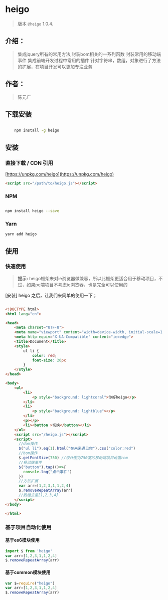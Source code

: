 # heigo 
> 版本 `@heigo` 1.0.4.

## 介绍：
> 集成jquery所有的常用方法,封装bom相关的一系列函数
> 封装常用的移动端事件
> 集成前端开发过程中常用的插件
> 针对字符串，数组，对象进行了方法的扩展，在项目开发可以更加专注业务

## 作者：

>陈元广


## 下载安装

```bash

    npm install -g heigo

```

## 安装

### 直接下载 / CDN 引用

[https://unpkg.com/heigo](https://unpkg.com/heigo)


``` html
<script src="/path/to/heigo.js"></script>
```

### NPM

``` bash

npm install heigo --save

```

### Yarn

``` bash
yarn add heigo
```



## 使用

### 快速使用

> **提示:** heigo框架未对ie浏览器做兼容，所以此框架更适合用于移动项目，不过，如果pc端项目不考虑ie浏览器，也是完全可以使用的

[安装] heigo 之后，让我们来简单的使用一下；

``` html

<!DOCTYPE html>
<html lang="en">

<head>
    <meta charset="UTF-8">
    <meta name="viewport" content="width=device-width, initial-scale=1.0">
    <meta http-equiv="X-UA-Compatible" content="ie=edge">
    <title>Document</title>
    <style>
        ul li {
            color: red;
            font-size: 20px
        }
    </style>
</head>

<body>
    <ul>
        <li>
            <p style="background: lightcoral">你好heigo</p>
        </li>
        <li>
            <p style="background: lightblue"></p>
        </li>
        <p></p>
        <li><button >切换</button></li>
    </ul>
    <script src="/heigo.js"></script>
    <script>
      //dom操作
      $("ul li").eq(1).html("在未来遇见你").css("color:red")
      //bom操作
      $.getFontSize(750) //设计图为750宽的移动端项目设置rem
      //移动端事件
      $("button").tap(()=>{
        console.log("点击事件")
      })
      //方法扩展
      var arr=[1,2,3,1,1,2,4]
      $.removeRepeatArray(arr)
      //数组去重[1,2,3,4]
    </script>
</body>

</html>
```

### 基于项目自动化使用

#### 基于es6模块使用

``` js
import $ from 'heigo'
var arr=[1,2,3,1,1,2,4]
$.removeRepeatArray(arr)
```
#### 基于common模块使用
``` js
var $=require("heigo")
var arr=[1,2,3,1,1,2,4]
$.removeRepeatArray(arr)
```